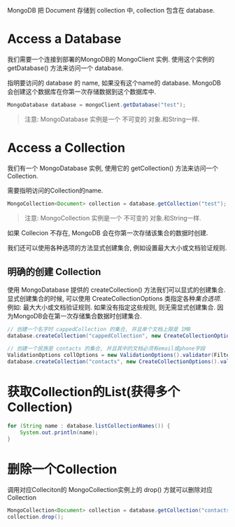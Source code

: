 MongoDB 把 Document 存储到 collection 中, collection 包含在 database.

# Access a Database

我们需要一个连接到部署的MongoDB的 MongoClient 实例.
使用这个实例的 getDatabase() 方法来访问一个 database.

指明要访问的 database 的 name, 如果没有这个name的 database.
MongoDB 会创建这个数据库在你第一次存储数据到这个数据库中.

```java
MongoDatabase database = mongoClient.getDatabase("test");
```

> 注意:
> MongoDatabase 实例是一个 不可变的 对象.和String一样.

# Access a Collection

我们有一个 MongoDatabase 实例, 使用它的 getCollection()
方法来访问一个 Collection.

需要指明访问的Collection的name.

```java
MongoCollection<Document> collection = database.getCollection("test");
```

> 注意:
> MongoCollection 实例是一个 不可变的 对象.和String一样.

如果 Collecion 不存在, MongoDB 会在你第一次存储该集合的数据时创建.

我们还可以使用各种选项的方法显式创建集合, 例如设置最大大小或文档验证规则.

## 明确的创建 Collection

使用 MongoDatabase 提供的 createCollection() 方法我们可以显式的创建集合.
显式创建集合的时候, 可以使用 CreateCollectionOptions 类指定各种*集合选项*.
例如: 最大大小或文档验证规则.
如果没有指定这些规则, 则无需显式创建集合.
因为MongoDB会在第一次存储集合数据时创建集合.

```java
// 创建一个名字时 cappedCollection 的集合, 并且单个文档上限是 1MB
database.createCollection("cappedCollection", new CreateCollectionOptions().capped(true).sizeInBytes(0x100000));

// 创建一个民族是 contacts 的集合, 并且其中的文档必须有email或phone字段
ValidationOptions collOptions = new ValidationOptions().validator(Filters.or(Filters.exists("email"), Filters.exists("phone")));
database.createCollection("contacts", new CreateCollectionOptions().validationOptions(collOptions));
```

# 获取Collection的List(获得多个Collection)

```java
for (String name : database.listCollectionNames()) {
    System.out.println(name);
}
```

# 删除一个Collection

调用对应Colleciton的 MongoCollection实例上的 drop() 方就可以删除对应Collection

```java
MongoCollection<Document> collection = database.getCollection("contacts");
collection.drop();
```


